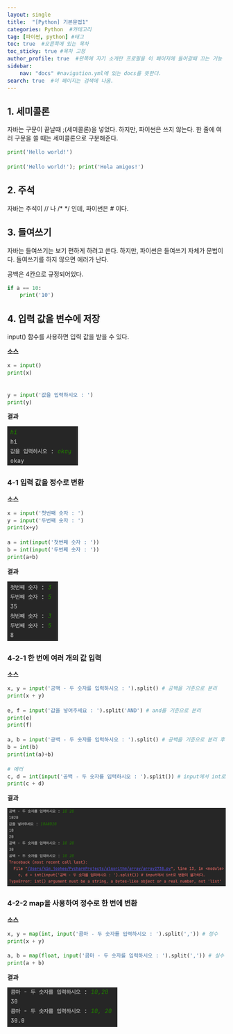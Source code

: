 ```yaml
---
layout: single
title:  "[Python] 기본문법1"
categories: Python  #카테고리
tag: [파이썬, python] #태그
toc: true  #오른쪽에 있는 목차
toc_sticky: true #목차 고정
author_profile: true  #왼쪽에 자기 소개란 프로필을 이 페이지에 들어갈때 끄는 기능
sidebar:
    nav: "docs" #navigation.yml에 있는 docs를 뜻한다.
search: true  #이 페이지는 검색에 나옴.
---
```


## 1. 세미콜론

자바는 구문이 끝날때 ;(세미콜론)을 넣었다. 하지만, 파이썬은 쓰지 않는다.
한 줄에 여러 구문을 쓸 때는 세미콜론으로 구분해준다.
```python
print('Hello world!')

print('Hello world!'); print('Hola amigos!')
```

## 2. 주석

자바는 주석이 // 나 /* */ 인데, 파이썬은 # 이다.

## 3. 들여쓰기

자바는 들여쓰기는 보기 편하게 하려고 쓴다. 하지만, 파이썬은 들여쓰기 자체가 문법이다. 들여쓰기를 하지 않으면 에러가 난다.

공백은 4칸으로 규정되어있다.

```python
if a == 10:
    print('10')
```

## 4. 입력 값을 변수에 저장

input() 함수를 사용하면 입력 값을 받을 수 있다.

**소스**

```python
x = input()
print(x)


y = input('값을 입력하시오 : ')
print(y)
```
**결과**

![](/assets/images/2023-01-11/input.png)


### 4-1 입력 값을 정수로 변환

**소스**

```python
x = input('첫번째 숫자 : ')
y = input('두번째 숫자 : ')
print(x+y)

a = int(input('첫번째 숫자 : '))
b = int(input('두번째 숫자 : '))
print(a+b)
```

**결과**

![](/assets/images/2023-01-11/intInput.png)

### 4-2-1 한 번에 여러 개의 값 입력

**소스**

```python
x, y = input('공백 - 두 숫자를 입력하시오 : ').split() # 공백을 기준으로 분리
print(x + y)

e, f = input('값을 넣어주세요 : ').split('AND') # and를 기준으로 분리
print(e)
print(f)

a, b = input('공백 - 두 숫자를 입력하시오 : ').split() # 공백을 기준으로 분리 후 int로 변환
b = int(b)
print(int(a)+b)

# 에러
c, d = int(input('공백 - 두 숫자를 입력하시오 : ').split()) # input에서 int로 변환이 불가하다.
print(c + d)
```

**결과**

![](/assets/images/2023-01-11/twoInput1.png)

### 4-2-2 map을 사용하여 정수로 한 번에 변환

**소스**

```python
x, y = map(int, input('콤마 - 두 숫자를 입력하시오 : ').split(',')) # 정수
print(x + y)

a, b = map(float, input('콤마 - 두 숫자를 입력하시오 : ').split(',')) # 실수
print(a + b)
```

**결과**

![](/assets/images/2023-01-11/mapInput.png)



